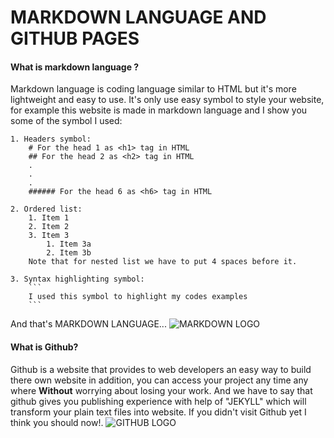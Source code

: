 # MARKDOWN LANGUAGE AND GITHUB PAGES
#### What is markdown language ?
Markdown language is coding language similar to HTML but it's more lightweight and easy to use.
It's only use easy symbol to style your website, for example this website is made in markdown language and I show you some of the symbol I used:
```
1. Headers symbol:
    # For the head 1 as <h1> tag in HTML
    ## For the head 2 as <h2> tag in HTML
    .
    .
    .
    ###### For the head 6 as <h6> tag in HTML
```
```
2. Ordered list:
    1. Item 1
    2. Item 2
    3. Item 3
        1. Item 3a
        2. Item 3b
    Note that for nested list we have to put 4 spaces before it.
```
```
3. Syntax highlighting symbol:
    ```
    I used this symbol to highlight my codes examples
    ```
```
And that's MARKDOWN LANGUAGE...
![MARKDOWN LOGO](https://download.logo.wine/logo/Markdown/Markdown-Logo.wine.png)

#### What is Github?
Github is a website that provides to web developers an easy way to build there own website in addition, you can access your project any time any where
**Without** worrying about losing your work.
And we have to say that github gives you publishing experience with help of "JEKYLL" which will transform your plain text files into website.
If you didn't visit Github yet I think you should now!.
![GITHUB LOGO](https://1000logos.net/wp-content/uploads/2021/05/GitHub-logo.png)
